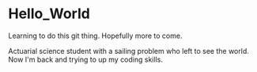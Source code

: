 # Hello_World
Learning to do this git thing. Hopefully more to come.

Actuarial science student with a sailing problem who left to see the world. Now I'm back and trying to up my coding skills.
